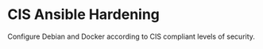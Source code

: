 # CIS Ansible Hardening

Configure Debian and Docker according to CIS compliant levels of security.

